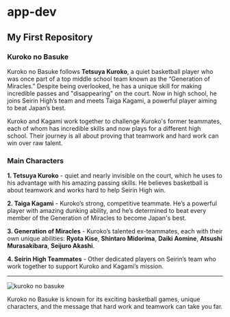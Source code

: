 # app-dev
## My First Repository
### Kuroko no Basuke
Kuroko no Basuke follows **Tetsuya Kuroko**, a quiet basketball player who was once part of a top middle school team known as the “Generation of Miracles.” Despite being overlooked, he has a unique skill for making incredible passes and "disappearing" on the court. Now in high school, he joins Seirin High’s team and meets Taiga Kagami, a powerful player aiming to beat Japan’s best.

Kuroko and Kagami work together to challenge Kuroko's former teammates, each of whom has incredible skills and now plays for a different high school. Their journey is all about proving that teamwork and hard work can win over raw talent.

### Main Characters
**1. Tetsuya Kuroko** - quiet and nearly invisible on the court, which he uses to his advantage with his amazing passing skills. He believes basketball is about teamwork and works hard to help Seirin High win.

**2. Taiga Kagami** - Kuroko’s strong, competitive teammate. He’s a powerful player with amazing dunking ability, and he’s determined to beat every member of the Generation of Miracles to become Japan's best.

**3. Generation of Miracles** - Kuroko’s talented ex-teammates, each with their own unique abilities: **Ryota Kise**, **Shintaro Midorima**, **Daiki Aomine**, **Atsushi Murasakibara**, **Seijuro Akashi**.

**4. Seirin High Teammates** - Other dedicated players on Seirin’s team who work together to support Kuroko and Kagami’s mission.

---

![kuroko no basuke](https://github.com/user-attachments/assets/80b5126b-637f-496b-b220-80b98955d9a9)

Kuroko no Basuke is known for its exciting basketball games, unique characters, and the message that hard work and teamwork can take you far.
